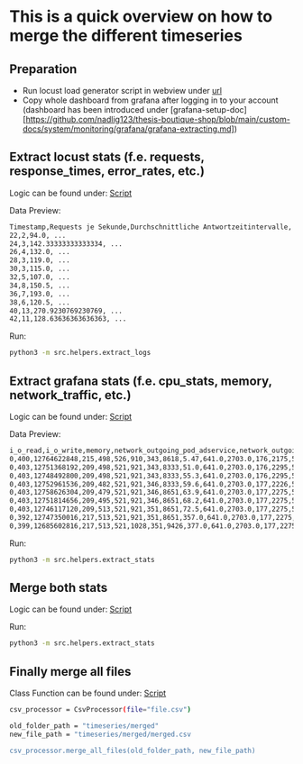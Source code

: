 # This is a quick overview on how to merge the different timeseries

## Preparation

- Run locust load generator script in webview under [url](http://34.68.77.173/)
- Copy whole dashboard from grafana after logging in to your account (dashboard has been introduced under [grafana-setup-doc][https://github.com/nadlig123/thesis-boutique-shop/blob/main/custom-docs/system/monitoring/grafana/grafana-extracting.md])


## Extract locust stats (f.e. requests, response_times, error_rates, etc.)

Logic can be found under: [Script](https://github.com/nadlig123/performance-prediction/blob/main/src/helpers/extract_logs.py)

Data Preview:

```sh
Timestamp,Requests je Sekunde,Durchschnittliche Antwortzeitintervalle, ...
22,2,94.0, ...
24,3,142.33333333333334, ...
26,4,132.0, ...
28,3,119.0, ...
30,3,115.0, ...
32,5,107.0, ...
34,8,150.5, ...
36,7,193.0, ...
38,6,120.5, ...
40,13,270.9230769230769, ...
42,11,128.63636363636363, ...
```

Run: 
```sh
python3 -m src.helpers.extract_logs 
```

## Extract grafana stats (f.e. cpu_stats, memory, network_traffic, etc.)

Logic can be found under: [Script](https://github.com/nadlig123/performance-prediction/blob/main/src/helpers/extract_stats.py)

Data Preview:

```sh
i_o_read,i_o_write,memory,network_outgoing_pod_adservice,network_outgoing_pod_cartservice, ...
0,400,12764622848,215,498,526,910,343,8618,5.47,641.0,2703.0,176,2175,594,152,320,17877,0.00236,0.00578,0.000881,0.0153,0.00197,0.00482,0.00572,0.00585,0.00917,0.00155,0.00206,0.00358,0.00226,0.000827,0.00518,0
0,403,12751368192,209,498,521,921,343,8333,51.0,641.0,2703.0,176,2295,594,148,320,17753,0.00236,0.00578,0.000876,0.0148,0.00197,0.00459,0.00629,0.00585,0.00917,0.00155,0.00206,0.00358,0.00226,0.000827,0.00516,0
0,403,12748492800,209,498,521,921,343,8333,55.3,641.0,2703.0,176,2295,594,148,320,17757,0.0023,0.00568,0.000876,0.0147,0.00195,0.00459,0.00686,0.00585,0.00917,0.00149,0.00206,0.00358,0.00226,0.000837,0.00518,0
0,403,12752961536,209,482,521,921,346,8333,59.6,641.0,2703.0,177,2226,594,148,323,17684,0.00232,0.00568,0.000876,0.0147,0.00195,0.00459,0.00469,0.00585,0.00917,0.00149,0.00213,0.00355,0.00226,0.000837,0.00501,0
0,403,12758626304,209,479,521,921,346,8651,63.9,641.0,2703.0,177,2275,594,148,323,18052,0.00238,0.00581,0.000911,0.0147,0.00195,0.0048,0.00505,0.00585,0.00917,0.00149,0.00213,0.00355,0.00226,0.000837,0.00507,0
0,403,12751814656,209,495,521,921,346,8651,68.2,641.0,2703.0,177,2275,599,150,325,18080,0.00238,0.00581,0.000911,0.0147,0.00195,0.0048,0.00541,0.00585,0.00917,0.00149,0.00213,0.00355,0.00226,0.000852,0.0051,0
0,403,12746117120,209,513,521,921,351,8651,72.5,641.0,2703.0,177,2275,599,150,325,18108,0.00238,0.00581,0.000981,0.0153,0.00195,0.0048,0.00576,0.00585,0.00917,0.00149,0.00213,0.00355,0.00226,0.000852,0.00519,0
0,392,12747350016,217,513,521,921,351,8651,357.0,641.0,2703.0,177,2275,601,150,325,18402,0.00238,0.00581,0.000981,0.0153,0.00195,0.0048,0.00612,0.00585,0.00917,0.00172,0.00224,0.00355,0.00227,0.000852,0.00524,0
0,399,12685602816,217,513,521,1028,351,9426,377.0,641.0,2703.0,177,2275,621,160,329,19338,0.00238,0.00581,0.000981,0.0153,0.00195,0.0048,0.00647,0.00585,0.00917,0.00175,0.00224,0.00355,0.00228,0.000857,0.00528,0
```

Run: 
```sh
python3 -m src.helpers.extract_stats
```


## Merge both stats 

Logic can be found under: [Script](https://github.com/nadlig123/performance-prediction/blob/main/src/helpers/merge_stats.py)

Run:
```sh
python3 -m src.helpers.extract_stats 
```

## Finally merge all files 

Class Function can be found under: [Script](https://github.com/nadlig123/performance-prediction/blob/main/src/preprocessors/csv_processor.py)

```sh
csv_processor = CsvProcessor(file="file.csv")

old_folder_path = "timeseries/merged"
new_file_path = "timeseries/merged/merged.csv

csv_processor.merge_all_files(old_folder_path, new_file_path)
```